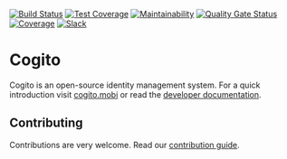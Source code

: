 [![Build Status](https://travis-ci.com/philips-software/cogito.svg?branch=master)](https://travis-ci.com/philips-software/cogito)
[![Test Coverage](https://api.codeclimate.com/v1/badges/09e13ba748931cd3555e/test_coverage)](https://codeclimate.com/github/philips-software/cogito/test_coverage)
[![Maintainability](https://api.codeclimate.com/v1/badges/09e13ba748931cd3555e/maintainability)](https://codeclimate.com/github/philips-software/cogito/maintainability)
[![Quality Gate Status](https://sonarcloud.io/api/project_badges/measure?project=philips-software.cogito&metric=alert_status)](https://sonarcloud.io/dashboard?id=philips-software.cogito)
[![Coverage](https://sonarcloud.io/api/project_badges/measure?project=philips-software.cogito&metric=coverage)](https://sonarcloud.io/dashboard?id=philips-software.cogito)
[![Slack](https://philips-software-slackin.now.sh/badge.svg)](https://philips-software-slackin.now.sh)


Cogito
===============

Cogito is an open-source identity management system. For a quick introduction
visit [cogito.mobi](https://cogito.mobi/) or read the [developer
documentation](https://cogito.mobi/developer-documentation/introduction).

Contributing
------------

Contributions are very welcome. Read our [contribution guide](Contributing.md).
